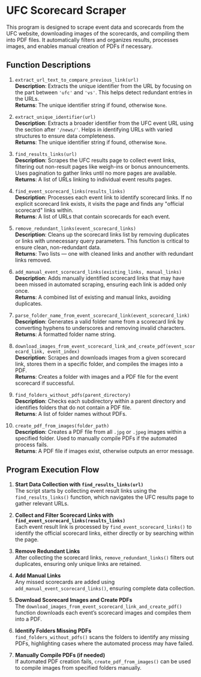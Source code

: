 # UFC Scorecard Scraper

This program is designed to scrape event data and scorecards from the UFC website, downloading images of the scorecards, and compiling them into PDF files. It automatically filters and organizes results, processes images, and enables manual creation of PDFs if necessary.

## Function Descriptions

1. `extract_url_text_to_compare_previous_link(url)`  
   **Description**: Extracts the unique identifier from the URL by focusing on the part between `'ufc'` and `'vs'`. This helps detect redundant entries in the URLs.  
   **Returns**: The unique identifier string if found, otherwise `None`.

2. `extract_unique_identifier(url)`  
   **Description**: Extracts a broader identifier from the UFC event URL using the section after `'/news/'`. Helps in identifying URLs with varied structures to ensure data completeness.  
   **Returns**: The unique identifier string if found, otherwise `None`.

3. `find_results_links(url)`  
   **Description**: Scrapes the UFC results page to collect event links, filtering out non-result pages like weigh-ins or bonus announcements. Uses pagination to gather links until no more pages are available.  
   **Returns**: A list of URLs linking to individual event results pages.

4. `find_event_scorecard_links(results_links)`  
   **Description**: Processes each event link to identify scorecard links. If no explicit scorecard link exists, it visits the page and finds any "official scorecard" links within.  
   **Returns**: A list of URLs that contain scorecards for each event.

5. `remove_redundant_links(event_scorecard_links)`  
   **Description**: Cleans up the scorecard links list by removing duplicates or links with unnecessary query parameters. This function is critical to ensure clean, non-redundant data.  
   **Returns**: Two lists — one with cleaned links and another with redundant links removed.

6. `add_manual_event_scorecard_links(existing_links, manual_links)`  
   **Description**: Adds manually identified scorecard links that may have been missed in automated scraping, ensuring each link is added only once.  
   **Returns**: A combined list of existing and manual links, avoiding duplicates.

7. `parse_folder_name_from_event_scorecard_link(event_scorecard_link)`  
   **Description**: Generates a valid folder name from a scorecard link by converting hyphens to underscores and removing invalid characters.  
   **Returns**: A formatted folder name string.

8. `download_images_from_event_scorecard_link_and_create_pdf(event_scorecard_link, event_index)`  
   **Description**: Scrapes and downloads images from a given scorecard link, stores them in a specific folder, and compiles the images into a PDF.  
   **Returns**: Creates a folder with images and a PDF file for the event scorecard if successful.

9. `find_folders_without_pdfs(parent_directory)`  
   **Description**: Checks each subdirectory within a parent directory and identifies folders that do not contain a PDF file.  
   **Returns**: A list of folder names without PDFs.

10. `create_pdf_from_images(folder_path)`  
    **Description**: Creates a PDF file from all `.jpg` or `.jpeg` images within a specified folder. Used to manually compile PDFs if the automated process fails.  
    **Returns**: A PDF file if images exist, otherwise outputs an error message.

## Program Execution Flow

1. **Start Data Collection with `find_results_links(url)`**  
   The script starts by collecting event result links using the `find_results_links()` function, which navigates the UFC results page to gather relevant URLs.

2. **Collect and Filter Scorecard Links with `find_event_scorecard_links(results_links)`**  
   Each event result link is processed by `find_event_scorecard_links()` to identify the official scorecard links, either directly or by searching within the page.

3. **Remove Redundant Links**  
   After collecting the scorecard links, `remove_redundant_links()` filters out duplicates, ensuring only unique links are retained.

4. **Add Manual Links**  
   Any missed scorecards are added using `add_manual_event_scorecard_links()`, ensuring complete data collection.

5. **Download Scorecard Images and Create PDFs**  
   The `download_images_from_event_scorecard_link_and_create_pdf()` function downloads each event’s scorecard images and compiles them into a PDF.

6. **Identify Folders Missing PDFs**  
   `find_folders_without_pdfs()` scans the folders to identify any missing PDFs, highlighting cases where the automated process may have failed.

7. **Manually Compile PDFs (if needed)**  
   If automated PDF creation fails, `create_pdf_from_images()` can be used to compile images from specified folders manually.

